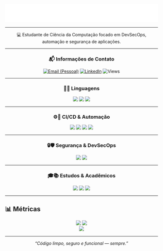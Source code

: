 <!-- Perfil: README do GitHub (JuanCunhaa) -->

<p align="center">
  <img src="./assets/ola-juan.svg" alt="Prazer, Juan Cunha 👋" />
</p>

---

<p align="center">💻 Estudante de Ciência da Computação focado em DevSecOps, automação e segurança de aplicações.</p>

---

<div align="center">

### 📬 Informações de Contato
<p>
  <a href="mailto:juangigliotticunha09062006@gmail.com"><img alt="Email (Pessoal)" src="https://img.shields.io/badge/Email-informational?style=for-the-badge&logo=gmail&logoColor=white"></a>
  <a href="https://www.linkedin.com/in/juan--cunha/" target="_blank"><img alt="LinkedIn" src="https://img.shields.io/badge/LinkedIn-Conectar-blue?style=for-the-badge&logo=linkedin"></a>
  <img alt="Views" src="https://komarev.com/ghpvc/?username=JuanCunhaa&style=for-the-badge&color=grey"/>
</p>

</div>

---

<div align="center">

### 👨‍💻 Linguagens
<p>
  <img src="https://img.shields.io/badge/Node.js-339933?style=for-the-badge&logo=node.js&logoColor=white"/>
  <img src="https://img.shields.io/badge/Python-3776AB?style=for-the-badge&logo=python&logoColor=white"/>
  <img src="https://img.shields.io/badge/SQL-4479A1?style=for-the-badge&logo=mysql&logoColor=white"/>
</p>

---

### ⚙️🚀 CI/CD & Automação
<p>
  <img src="https://img.shields.io/badge/Azure%20DevOps-0078D7?style=for-the-badge&logo=azuredevops&logoColor=white"/>
  <img src="https://img.shields.io/badge/GitHub%20Actions-2088FF?style=for-the-badge&logo=githubactions&logoColor=white"/>
  <img src="https://img.shields.io/badge/GitLab-FC6D26?style=for-the-badge&logo=gitlab&logoColor=white"/>
  <img src="https://img.shields.io/badge/Docker-2496ED?style=for-the-badge&logo=docker&logoColor=white"/>
</p>

---

### 🔒🛡️ Segurança & DevSecOps
<p>
  <img src="https://img.shields.io/badge/Veracode-00ADEF?style=for-the-badge&logo=veracode&logoColor=white"/>
  <img src="https://img.shields.io/badge/Senhasegura-1E2E3B?style=for-the-badge&logo=databricks&logoColor=white"/>
</p>

---

### 🎓📚 Estudos & Acadêmicos
<p>
  <img src="https://img.shields.io/badge/FIAP-E61D2A?style=for-the-badge&logo=google-scholar&logoColor=white"/>
  <img src="https://img.shields.io/badge/Cruzeiro%20do%20Sul-004481?style=for-the-badge&logo=bookstack&logoColor=white"/>
  <img src="https://img.shields.io/badge/M3%20Corp-00ADEF?style=for-the-badge&logo=veracode&logoColor=white"/>
</p>

</div>

---

## 📊 Métricas
<div align="center">

<!-- Stats principais -->
<img height="170" src="https://github-readme-stats.vercel.app/api?username=JuanCunhaa&show_icons=true&count_private=true&include_all_commits=true&hide_border=true&theme=github_dark" />
<img height="170" src="https://github-readme-stats.vercel.app/api/top-langs/?username=JuanCunhaa&layout=compact&langs_count=8&hide_border=true&theme=github_dark" />

<!-- Streak -->
<br/>
<img src="https://streak-stats.demolab.com?user=JuanCunhaa&theme=dark&hide_border=true" />

</div>

---

<p align="center">
  <i>“Código limpo, seguro e funcional — sempre.”</i>
</p>
